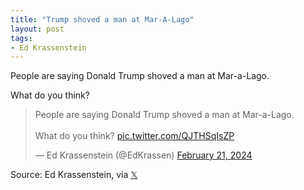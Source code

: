 ```yaml
---
title: "Trump shoved a man at Mar-A-Lago"
layout: post
tags:
- Ed Krassenstein
---
```


People are saying Donald Trump shoved a man at Mar-a-Lago.

What do you think?

<blockquote class="twitter-tweet"><p lang="en" dir="ltr">People are saying Donald Trump shoved a man at Mar-a-Lago.<br><br>What do you think? <a href="https://t.co/QJTHSqIsZP">pic.twitter.com/QJTHSqIsZP</a></p>&mdash; Ed Krassenstein (@EdKrassen) <a href="https://twitter.com/EdKrassen/status/1760357901531488350?ref_src=twsrc%5Etfw">February 21, 2024</a></blockquote> <script async src="https://platform.twitter.com/widgets.js" charset="utf-8"></script>

Source: Ed Krassenstein, via [𝕏](https://x.com)
